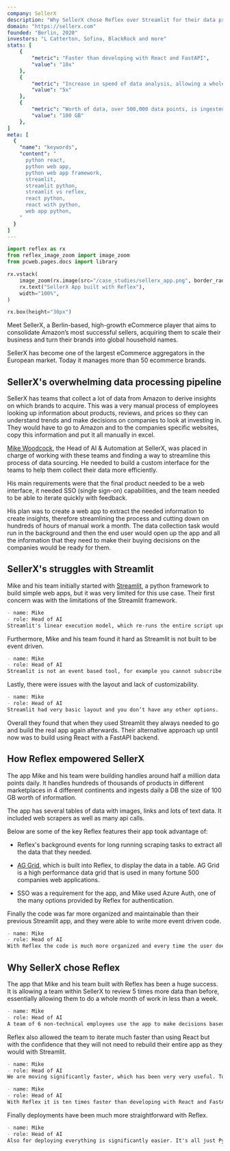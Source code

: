 ```yaml
---
company: SellerX
description: "Why SellerX chose Reflex over Streamlit for their data processing pipeline"
domain: "https://sellerx.com"
founded: "Berlin, 2020"
investors: "L Catterton, Sofina, BlackRock and more"
stats: [
    {
        "metric": "Faster than developing with React and FastAPI",
        "value": "10x"
    },
    {
        "metric": "Increase in speed of data analysis, allowing a whole month of work to be done in less than a week",
        "value": "5x"
    },
    {
        "metric": "Worth of data, over 500,000 data points, is ingested by the app daily",
        "value": "100 GB"
    },
]
meta: [
  {
    "name": "keywords",
    "content": "
      python react,
      python web app,
      python web app framework,
      streamlit,
      streamlit python,
      streamlit vs reflex,
      react python,
      react with python,
      web app python,
    "
  }
]
---
```


```python exec
import reflex as rx
from reflex_image_zoom import image_zoom
from pcweb.pages.docs import library
```

```python eval
rx.vstack(
    image_zoom(rx.image(src="/case_studies/sellerx_app.png", border_radius="10px", alt="SellerX App")),
    rx.text("SellerX App built with Reflex"),
    width="100%",
)
```

```python eval 
rx.box(height="30px")
```



Meet SellerX, a Berlin-based, high-growth eCommerce player that aims to consolidate Amazon’s most successful sellers, acquiring them to scale their business and turn their brands into global household names. 

SellerX has become one of the largest eCommerce aggregators in the European market. Today it manages more than 50 ecommerce brands. 


## SellerX's overwhelming data processing pipeline

SellerX has teams that collect a lot of data from Amazon to derive insights on which brands to acquire. This was a very manual process of employees looking up information about products, reviews, and prices so they can understand trends and make decisions on companies to look at investing in. They would have to go to Amazon and to the companies specific websites, copy this information and put it all manually in excel.

[Mike Woodcock](https://www.linkedin.com/in/mike-woodcock/), the Head of AI & Automation at SellerX, was placed in charge of working with these teams and finding a way to streamline this process of data sourcing. He needed to build a custom interface for the teams to help them collect their data more efficiently. 

His main requirements were that the final product needed to be a web interface, it needed SSO (single sign-on) capabilities, and the team needed to be able to iterate quickly with feedback.

His plan was to create a web app to extract the needed information to create insights, therefore streamlining the process and cutting down on hundreds of hours of manual work a month. The data collection task would run in the background and then the end user would open up the app and all the information that they need to make their buying decisions on the companies would be ready for them.



## SellerX's struggles with Streamlit

Mike and his team initially started with [Streamlit](https://streamlit.io), a python framework to build simple web apps, but it was very limited for this use case. Their first concern was with the limitations of the Streamlit framework.


```md quote
- name: Mike
- role: Head of AI
Streamlit's linear execution model, which re-runs the entire script upon each user interaction, can lead to inefficiencies and potential memory leaks, posing challenges for long-term projects.
```

Furthermore, Mike and his team found it hard as Streamlit is not built to be event driven.  

```md quote
- name: Mike
- role: Head of AI
Streamlit is not an event based tool, for example you cannot subscribe to a specific on edit event.
```

Lastly, there were issues with the layout and lack of customizability.


```md quote
- name: Mike
- role: Head of AI
Streamlit had very basic layout and you don’t have any other options.
```

Overall they found that when they used Streamlit they always needed to go and build the real app again afterwards. Their alternative approach up until now was to build using React with a FastAPI backend.



## How Reflex empowered SellerX

The app Mike and his team were building handles around half a million data points daily. It handles hundreds of thousands of products in different marketplaces in 4 different continents and ingests daily a DB the size of 100 GB worth of information.

The app has several tables of data with images, links and lots of text data. It included web scrapers as well as many api calls.

Below are some of the key Reflex features their app took advantage of:

- Reflex's background events for long running scraping tasks to extract all the data that they needed.

- [AG Grid]({library.tables_and_data_grids.ag_grid.path}), which is built into Reflex, to display the data in a table. AG Grid is a high performance data grid that is used in many fortune 500 companies web applications. 

- SSO was a requirement for the app, and Mike used Azure Auth, one of the many options provided by Reflex for authentication.



Finally the code was far more organized and maintainable than their previous Streamlit app, and they were able to write more event driven code.

```md quote
- name: Mike
- role: Head of AI
With Reflex the code is much more organized and every time the user does something it's more dynamic, more event based.
```


## Why SellerX chose Reflex

The app that Mike and his team built with Reflex has been a huge success. It is allowing a team within SellerX to review 5 times more data than before, essentially allowing them to do a whole month of work in less than a week.


```md quote
- name: Mike
- role: Head of AI
A team of 6 non-technical employees use the app to make decisions based on Amazon information. It is allowing this team to be significantly more efficient and structured in the way they work and they are very happy with the improvements in speed. This team is now able to review 5x more Amazon data than their previous approach.
```

Reflex also allowed the team to iterate much faster than using React but with the confidence that they will not need to rebuild their entire app as they would with Streamlit. 


```md quote
- name: Mike
- role: Head of AI
We are moving significantly faster, which has been very very useful. To have a quick call with the end user of the app and then the next day you have a nice basic interface for them to use, to double check if they like the setup, and see if it's going to work, it's just fantastic.
```

```md quote
- name: Mike
- role: Head of AI
With Reflex it is ten times faster than developing with React and FastApi.
```

Finally deployments have been much more straightforward with Reflex.


```md quote
- name: Mike
- role: Head of AI
Also for deploying everything is significantly easier. It's all just Python. You just open the right ports, add SSO, and then everyone that needs to have access can use the app.
```
